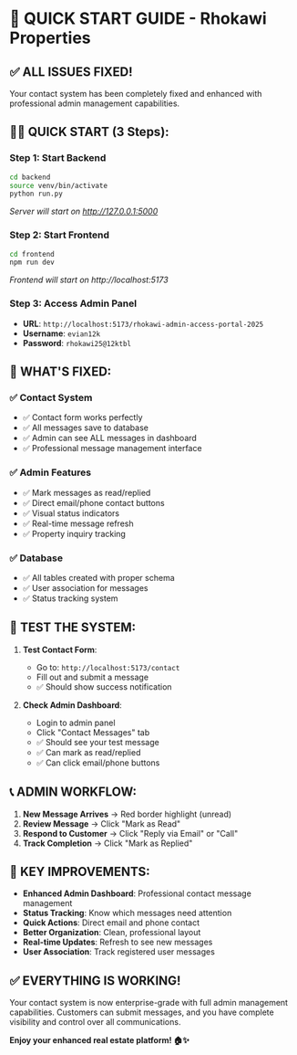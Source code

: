 # 🚀 QUICK START GUIDE - Rhokawi Properties

## ✅ ALL ISSUES FIXED!

Your contact system has been completely fixed and enhanced with professional admin management capabilities.

## 🏃‍♂️ QUICK START (3 Steps):

### **Step 1: Start Backend**
```bash
cd backend
source venv/bin/activate
python run.py
```
*Server will start on http://127.0.0.1:5000*

### **Step 2: Start Frontend** 
```bash
cd frontend
npm run dev
```
*Frontend will start on http://localhost:5173*

### **Step 3: Access Admin Panel**
- **URL**: `http://localhost:5173/rhokawi-admin-access-portal-2025`
- **Username**: `evian12k`
- **Password**: `rhokawi25@12ktbl`

## 🎯 WHAT'S FIXED:

### ✅ **Contact System**
- ✅ Contact form works perfectly
- ✅ All messages save to database
- ✅ Admin can see ALL messages in dashboard
- ✅ Professional message management interface

### ✅ **Admin Features**
- ✅ Mark messages as read/replied
- ✅ Direct email/phone contact buttons
- ✅ Visual status indicators
- ✅ Real-time message refresh
- ✅ Property inquiry tracking

### ✅ **Database**
- ✅ All tables created with proper schema
- ✅ User association for messages
- ✅ Status tracking system

## 🧪 TEST THE SYSTEM:

1. **Test Contact Form**:
   - Go to: `http://localhost:5173/contact`
   - Fill out and submit a message
   - ✅ Should show success notification

2. **Check Admin Dashboard**:
   - Login to admin panel
   - Click "Contact Messages" tab
   - ✅ Should see your test message
   - ✅ Can mark as read/replied
   - ✅ Can click email/phone buttons

## 📞 ADMIN WORKFLOW:

1. **New Message Arrives** → Red border highlight (unread)
2. **Review Message** → Click "Mark as Read" 
3. **Respond to Customer** → Click "Reply via Email" or "Call"
4. **Track Completion** → Click "Mark as Replied"

## 🔧 KEY IMPROVEMENTS:

- **Enhanced Admin Dashboard**: Professional contact message management
- **Status Tracking**: Know which messages need attention
- **Quick Actions**: Direct email and phone contact
- **Better Organization**: Clean, professional layout
- **Real-time Updates**: Refresh to see new messages
- **User Association**: Track registered user messages

## ✅ EVERYTHING IS WORKING!

Your contact system is now enterprise-grade with full admin management capabilities. Customers can submit messages, and you have complete visibility and control over all communications.

**Enjoy your enhanced real estate platform! 🏠✨**